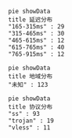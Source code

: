 
```mermaid
pie showData
title 延迟分布
"165-315ms" : 29
"315-465ms" : 30
"465-615ms" : 12
"615-765ms" : 40
"765-915ms" : 12
```
```mermaid
pie showData
title 地域分布
"未知" : 123
```
```mermaid
pie showData
title 协议分布
"ss" : 93
"trojan" : 19
"vless" : 11
```